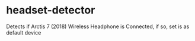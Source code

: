 # headset-detector
Detects if Arctis 7 (2018) Wireless Headphone is Connected, if so, set is as default device
